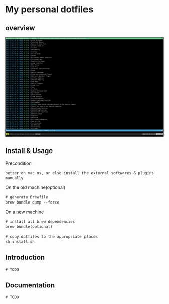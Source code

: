 # My personal dotfiles

## overview

![overview](img/overview.png "overview")

## Install & Usage

Precondition

```
better on mac os, or else install the external softwares & plugins manually
```

On the old machine(optional)

```shell
# generate Brewfile
brew bundle dump --force
```

On a new machine

```shell
# install all brew dependencies
brew bundle(optional)

# copy dotfiles to the appropriate places
sh install.sh
```

## Introduction

```txt
# TODO
```

## Documentation

```txt
# TODO
```
